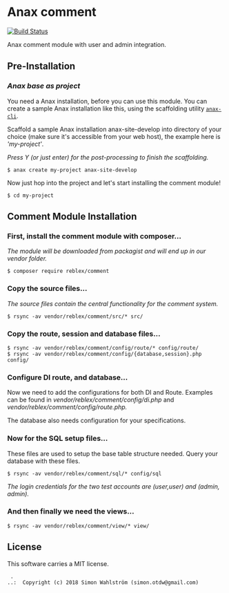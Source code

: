 Anax comment
==================================
[![Build Status](https://travis-ci.org/reblex/comment.svg?branch=master)](https://travis-ci.org/reblex/comment)

Anax comment module with user and admin integration.



Pre-Installation
------------------

###  *Anax base as project*

You need a Anax installation, before you can use this module. You can create a sample Anax installation like this, using the scaffolding utility [`anax-cli`](https://github.com/canax/anax-cli).

Scaffold a sample Anax installation anax-site-develop into directory of your choice (make sure it's accessible from your web host), the example here is *'my-project'*.

*Press Y (or just enter) for the post-processing to finish the scaffolding.*

```
$ anax create my-project anax-site-develop
```

Now just hop into the project and let's start installing the comment module!

```
$ cd my-project
```


Comment Module Installation
------------------

### First, install the comment module with composer...

*The module will be downloaded from packagist and will end up in our *vendor* folder.*

```
$ composer require reblex/comment
```

### Copy the source files...

*The source files contain the central functionality for the comment system.*

```
$ rsync -av vendor/reblex/comment/src/* src/
```

### Copy the route, session and database files...

```
$ rsync -av vendor/reblex/comment/config/route/* config/route/
$ rsync -av vendor/reblex/comment/config/{database,session}.php config/
```

### Configure DI route, and database...

Now we need to add the configurations for both DI and Route. Examples can be found in *vendor/reblex/comment/config/di.php* and *vendor/reblex/comment/config/route.php.*

The database also needs configuration for your specifications.

### Now for the SQL setup files...


These files are used to setup the base table structure needed. Query your database with these files.

```
$ rsync -av vendor/reblex/comment/sql/* config/sql
```

*The login credentials for the two test accounts are (user,user) and (admin, admin).*


### And then finally we need the views...

```
$ rsync -av vendor/reblex/comment/view/* view/
```


License
------------------

This software carries a MIT license.



```
 .  
..:  Copyright (c) 2018 Simon Wahlström (simon.otdw@gmail.com)
```
